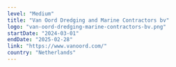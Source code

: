 ```yaml
---
level: "Medium"
title: "Van Oord Dredging and Marine Contractors bv"
logo: "van-oord-dredging-marine-contractors-bv.png"
startDate: "2024-03-01"
endDate: "2025-02-28"
link: "https://www.vanoord.com/"
country: "Netherlands"
---
```


